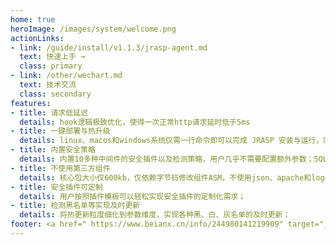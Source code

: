 ```yaml
---
home: true
heroImage: /images/system/welcome.png
actionLinks:
- link: /guide/install/v1.1.3/jrasp-agent.md
  text: 快速上手 →
  class: primary
- link: /other/wechart.md
  text: 技术交流
  class: secondary
features:
- title: 请求低延迟
  details: hook逻辑极致优化，使得一次正常http请求延时低于5ms
- title: 一键部署与热升级
  details: linux、macos和windows系统仅需一行命令即可以完成 JRASP 安装与运行，同时不需要重启就可以完成检测模块的热升级与热卸载
- title: 内置安全策略
  details: 内置10多种中间件的安全插件以及检测策略，用户几乎不需要配置额外参数；SQL注入采用无规则检测算法
- title: 不使用第三方组件
  details: 核心包大小仅600kb，仅依赖字节码修改组件ASM，不使用json、apache和log4j等三方框架引擎
- title: 安全插件可定制
  details: 用户按照插件模板可以轻松实现安全插件的定制化需求；
- title: 检测黑名单等实现及时更新
  details: 将热更新粒度细化到参数维度，实现各种黑、白、灰名单的及时更新；  
footer: <a href=" https://www.beianx.cn/info/244980141219909" target="_blank">沪ICP备18021433号</a> | Copyright © 2019～2023 jrasp 安全，All rights reserved. 
---
```

                                                                                                                                                                                                   

